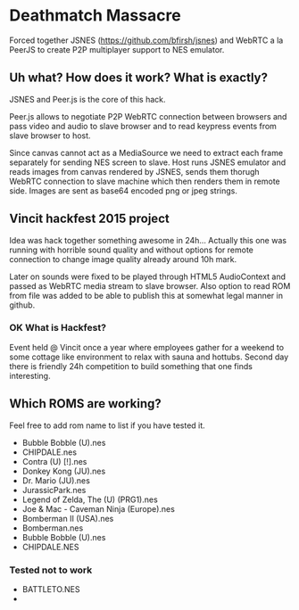 # Deathmatch Massacre

Forced together JSNES (https://github.com/bfirsh/jsnes) and WebRTC a la PeerJS to create P2P multiplayer support to NES emulator.

## Uh what? How does it work? What is exactly?

JSNES and Peer.js is the core of this hack.

Peer.js allows to negotiate P2P WebRTC connection between browsers and pass video and audio to slave browser and to read keypress events from slave browser to host. 

Since canvas cannot act as a MediaSource we need to extract each frame separately for sending NES screen to slave. Host runs JSNES emulator and reads images from canvas rendered by JSNES, sends them thorugh WebRTC connection to slave machine which then renders them in remote side. Images are sent as base64 encoded png or jpeg strings.

  

## Vincit hackfest 2015 project

Idea was hack together something awesome in 24h... Actually this one was running with horrible sound quality and without options for remote connection to change image quality already around 10h mark.

Later on sounds were fixed to be played through HTML5 AudioContext and passed as WebRTC media stream to slave browser. Also option to read ROM from file was added to be able to publish this at somewhat legal manner in github.

### OK What is Hackfest?

Event held @ Vincit once a year where employees gather for a weekend to some cottage like environment to relax with sauna and hottubs. Second day there is friendly 24h competition to build something that one finds interesting. 

## Which ROMS are working?

Feel free to add rom name to list if you have tested it.

- Bubble Bobble (U).nes
- CHIPDALE.nes
- Contra (U) [!].nes
- Donkey Kong (JU).nes
- Dr. Mario (JU).nes
- JurassicPark.nes
- Legend of Zelda, The (U) (PRG1).nes
- Joe & Mac - Caveman Ninja (Europe).nes
- Bomberman II (USA).nes
- Bomberman.nes
- Bubble Bobble (U).nes
- CHIPDALE.NES

### Tested not to work

- BATTLETO.NES
- 
